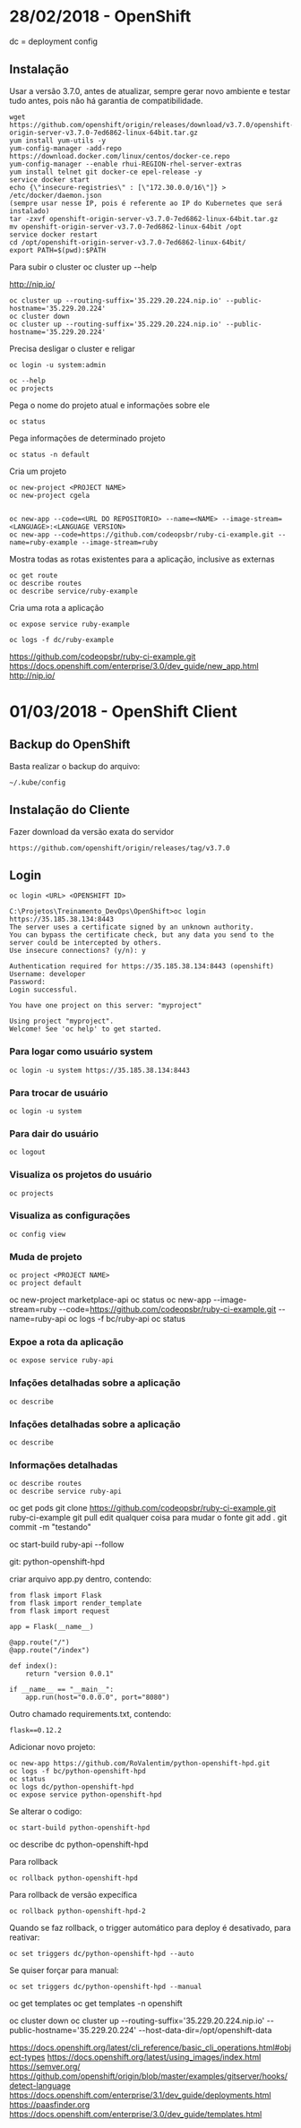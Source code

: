 # 28/02/2018 - OpenShift
dc = deployment config


## Instalação
Usar a versão 3.7.0, antes de atualizar, sempre gerar novo ambiente e testar tudo antes, pois não há garantia de compatibilidade.

```
wget https://github.com/openshift/origin/releases/download/v3.7.0/openshift-origin-server-v3.7.0-7ed6862-linux-64bit.tar.gz
yum install yum-utils -y
yum-config-manager -add-repo https://download.docker.com/linux/centos/docker-ce.repo
yum-config-manager --enable rhui-REGION-rhel-server-extras
yum install telnet git docker-ce epel-release -y
service docker start
echo {\"insecure-registries\" : [\"172.30.0.0/16\"]} > /etc/docker/daemon.json
(sempre usar nesse IP, pois é referente ao IP do Kubernetes que será instalado)
tar -zxvf openshift-origin-server-v3.7.0-7ed6862-linux-64bit.tar.gz
mv openshift-origin-server-v3.7.0-7ed6862-linux-64bit /opt
service docker restart
cd /opt/openshift-origin-server-v3.7.0-7ed6862-linux-64bit/
export PATH=$(pwd):$PATH
```

Para subir o cluster
oc cluster up --help

http://nip.io/

```
oc cluster up --routing-suffix='35.229.20.224.nip.io' --public-hostname='35.229.20.224'
oc cluster down
oc cluster up --routing-suffix='35.229.20.224.nip.io' --public-hostname='35.229.20.224'
```
Precisa desligar o cluster e religar

```
oc login -u system:admin

oc --help
oc projects
```

Pega o nome do projeto atual e informações sobre ele
```
oc status
```
Pega informações de determinado projeto
```
oc status -n default
```

Cria um projeto
```
oc new-project <PROJECT NAME>
oc new-project cgela


oc new-app --code=<URL DO REPOSITORIO> --name=<NAME> --image-stream=<LANGUAGE>:<LANGUAGE VERSION>
oc new-app --code=https://github.com/codeopsbr/ruby-ci-example.git --name=ruby-example --image-stream=ruby
```

Mostra todas as rotas existentes para a aplicação, inclusive as externas
```
oc get route
oc describe routes
oc describe service/ruby-example
```

Cria uma rota a aplicação
```
oc expose service ruby-example
```

```
oc logs -f dc/ruby-example
```


https://github.com/codeopsbr/ruby-ci-example.git
https://docs.openshift.com/enterprise/3.0/dev_guide/new_app.html
http://nip.io/



# 01/03/2018 - OpenShift Client

## Backup do OpenShift
Basta realizar o backup do arquivo:
```
~/.kube/config
```

## Instalação do Cliente

Fazer download da versão exata do servidor
```
https://github.com/openshift/origin/releases/tag/v3.7.0
```

## Login
```
oc login <URL> <OPENSHIFT ID>

C:\Projetos\Treinamento_DevOps\OpenShift>oc login https://35.185.38.134:8443
The server uses a certificate signed by an unknown authority.
You can bypass the certificate check, but any data you send to the server could be intercepted by others.
Use insecure connections? (y/n): y

Authentication required for https://35.185.38.134:8443 (openshift)
Username: developer
Password:
Login successful.

You have one project on this server: "myproject"

Using project "myproject".
Welcome! See 'oc help' to get started.
```

### Para logar como usuário system
```
oc login -u system https://35.185.38.134:8443
```

### Para trocar de usuário
```
oc login -u system
```

### Para dair do usuário
```
oc logout
```

### Visualiza os projetos do usuário
```
oc projects
```

### Visualiza as configurações
```
oc config view
```

### Muda de projeto
```
oc project <PROJECT NAME>
oc project default
```

oc new-project marketplace-api
oc status
oc new-app --image-stream=ruby --code=https://github.com/codeopsbr/ruby-ci-example.git --name=ruby-api
oc logs -f bc/ruby-api
oc status

### Expoe a rota da aplicação
```
oc expose service ruby-api
```

### Infações detalhadas sobre a aplicação
```
oc describe
```

### Infações detalhadas sobre a aplicação
```
oc describe
```

### Informações detalhadas
```
oc describe routes
oc describe service ruby-api
```

oc get pods
git clone https://github.com/codeopsbr/ruby-ci-example.git ruby-ci-example
git pull
edit qualquer coisa para mudar o fonte
git add .
git commit -m "testando"

oc start-build ruby-api --follow

git: python-openshift-hpd

criar arquivo app.py dentro, contendo:
```
from flask import Flask
from flask import render_template
from flask import request

app = Flask(__name__)

@app.route("/")
@app.route("/index")

def index():
	return "version 0.0.1"

if __name__ == "__main__":
	app.run(host="0.0.0.0", port="8080")
```

Outro chamado requirements.txt, contendo:
```
flask==0.12.2
```

Adicionar novo projeto:
```
oc new-app https://github.com/RoValentim/python-openshift-hpd.git
oc logs -f bc/python-openshift-hpd
oc status
oc logs dc/python-openshift-hpd
oc expose service python-openshift-hpd
```

Se alterar o codigo:
```
oc start-build python-openshift-hpd
```

oc describe dc python-openshift-hpd

Para rollback
```
oc rollback python-openshift-hpd
```

Para rollback de versão expecífica
```
oc rollback python-openshift-hpd-2
```

Quando se faz rollback, o trigger automático para deploy é desativado, para reativar:
```
oc set triggers dc/python-openshift-hpd --auto
```

Se quiser forçar para manual:
```
oc set triggers dc/python-openshift-hpd --manual
```

oc get templates
oc get templates -n openshift


oc cluster down
oc cluster up --routing-suffix='35.229.20.224.nip.io' --public-hostname='35.229.20.224' --host-data-dir=/opt/openshift-data


https://docs.openshift.org/latest/cli_reference/basic_cli_operations.html#object-types
https://docs.openshift.org/latest/using_images/index.html
https://semver.org/
https://github.com/openshift/origin/blob/master/examples/gitserver/hooks/detect-language
https://docs.openshift.com/enterprise/3.1/dev_guide/deployments.html
https://paasfinder.org
https://docs.openshift.com/enterprise/3.0/dev_guide/templates.html







#
